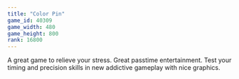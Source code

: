 ```yaml
---
title: "Color Pin"
game_id: 40309
game_width: 480
game_height: 800
rank: 16800
---
```

A great game to relieve your stress. Great passtime entertainment. Test your timing and precision skills in new addictive gameplay with nice graphics.